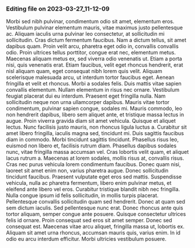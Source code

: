 

### Editing file on 2023-03-27_11-12-09

Morbi sed nibh pulvinar, condimentum odio sit amet, elementum eros. Vestibulum pulvinar elementum mauris, vitae maximus justo pellentesque ac. Aliquam iaculis urna pulvinar leo consectetur, at sollicitudin mi sollicitudin. Cras dictum fermentum faucibus. Nam a dictum tellus, sit amet dapibus quam. Proin velit arcu, pharetra eget odio in, convallis convallis odio. Proin ultrices tellus porttitor, congue erat nec, elementum metus. Maecenas aliquam metus ex, sed viverra odio venenatis ut. Etiam a porta nisi, quis venenatis erat. Etiam faucibus, velit eget rhoncus hendrerit, erat nisl aliquam quam, eget consequat nibh lorem quis velit. Aliquam scelerisque malesuada arcu, ut interdum tortor faucibus eget. Aenean fringilla et velit et rhoncus. Morbi a sodales felis. Duis mattis vitae sapien convallis elementum. Nullam elementum in risus nec ornare.
Vestibulum feugiat placerat dui eu interdum. Praesent eget fringilla nulla. Nam sollicitudin neque non urna ullamcorper dapibus. Mauris vitae tortor condimentum, pulvinar sapien congue, sodales mi. Mauris commodo, leo non hendrerit dapibus, libero sem aliquet ante, et tristique massa lectus in augue. Proin viverra gravida diam sit amet vehicula. Quisque et aliquet lectus. Nunc facilisis justo mauris, non rhoncus ligula luctus a. Curabitur sit amet libero fringilla, iaculis magna sed, tincidunt mi. Duis sagittis faucibus diam in commodo. Morbi tincidunt sagittis tincidunt. Phasellus risus leo, euismod non libero et, facilisis rutrum diam.
Phasellus dapibus sodales nunc, vitae fringilla massa accumsan vel. Cras lobortis velit quam, et aliquet lacus rutrum a. Maecenas at lorem sodales, mollis risus at, convallis risus. Cras nec purus vehicula lorem condimentum faucibus. Donec quam nisi, laoreet sit amet enim non, varius pharetra augue. Donec sollicitudin tincidunt faucibus. Praesent vulputate eget eros sed mattis. Suspendisse vehicula, nulla ac pharetra fermentum, libero enim pulvinar metus, et eleifend ante libero vel eros.
Curabitur tristique blandit nibh nec fringilla. Nulla congue ipsum id felis sollicitudin, in mollis turpis placerat. Pellentesque convallis sollicitudin quam sed hendrerit. Donec at quam sed sem dictum iaculis. Sed pellentesque nunc erat. Donec rhoncus ante quis tortor aliquam, semper congue ante posuere. Quisque consectetur ultrices felis id ornare. Proin consequat sed eros sit amet semper. Donec sed consequat est. Maecenas vitae arcu aliquet, fringilla massa ut, lobortis ex. Aliquam sit amet urna rhoncus, accumsan mauris quis, varius enim. In id odio eu arcu interdum efficitur. Morbi ultricies vestibulum posuere.


